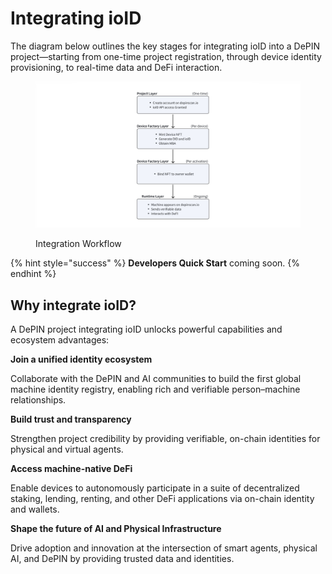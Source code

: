 # Integrating ioID

The diagram below outlines the key stages for integrating ioID into a DePIN project—starting from one-time project registration, through device identity provisioning, to real-time data and DeFi interaction.

<figure><img src="../../.gitbook/assets/image (133).png" alt=""><figcaption><p>Integration Workflow</p></figcaption></figure>

{% hint style="success" %}
**Developers Quick Start** coming soon.
{% endhint %}

## Why integrate ioID?

A DePIN project integrating ioID unlocks powerful capabilities and ecosystem advantages:

**Join a unified identity ecosystem**

Collaborate with the DePIN and AI communities to build the first global machine identity registry, enabling rich and verifiable person–machine relationships.

**Build trust and transparency**

Strengthen project credibility by providing verifiable, on-chain identities for physical and virtual agents.

**Access machine-native DeFi**

Enable devices to autonomously participate in a suite of decentralized staking, lending, renting, and other DeFi applications via on-chain identity and wallets.

**Shape the future of AI and Physical Infrastructure**

Drive adoption and innovation at the intersection of smart agents, physical AI, and DePIN by providing trusted data and identities.
